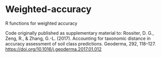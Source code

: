 # Weighted-accuracy

R functions for weighted accuracy

Code originally published as supplementary material to:
Rossiter, D. G., Zeng, R., & Zhang, G.-L. (2017).
Accounting for taxonomic distance in accuracy assessment of soil class predictions.
Geoderma, 292, 118–127.
https://doi.org/10.1016/j.geoderma.2017.01.012
